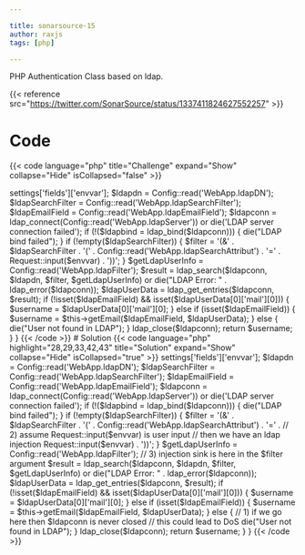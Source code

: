 ```yaml
---

title: sonarsource-15
author: raxjs
tags: [php]

---
```


PHP Authentication Class based on ldap.

<!--more-->
{{< reference src="https://twitter.com/SonarSource/status/1337411824627552257" >}}

# Code
{{< code language="php"  title="Challenge" expand="Show" collapse="Hide" isCollapsed="false" >}}
<?php
use Illuminate\Routing\Controller;
use Illuminate\Http\Response;
use Illuminate\Support\Facades\Request;
class Authenticate{
    private function getEmail($email_field, $user_data) {
        foreach($email_field as $field) {
            if (isset($user_data[0][$field][0])) {
                return $user_data[0][$field][0];
            }
        }
        return NULL;
    }
    public function findUsername() {
        $envvar = $this->settings['fields']['envvar'];
        $ldapdn = Config::read('WebApp.ldapDN');
        $ldapSearchFilter = Config::read('WebApp.ldapSearchFilter');
        $ldapEmailField = Config::read('WebApp.ldapEmailField');
        $ldapconn = ldap_connect(Config::read('WebApp.ldapServer')) 
            or die('LDAP server connection failed');
        if (!($ldapbind = ldap_bind($ldapconn))) {
            die("LDAP bind failed");
        }
        if (!empty($ldapSearchFilter)) {
            $filter = '(&' . $ldapSearchFilter . '(' .
            Config::read('WebApp.ldapSearchAttribut') . '=' .
            Request::input($envvar) . '))';
        }
        $getLdapUserInfo = Config::read('WebApp.ldapFilter');
        $result = ldap_search($ldapconn, $ldapdn, $filter, $getLdapUserInfo)
            or die("LDAP Error: " . ldap_error($ldapconn));
        $ldapUserData = ldap_get_entries($ldapconn, $result);
        if (!isset($ldapEmailField) && isset($ldapUserData[0]['mail'][0])) {
            $username = $ldapUserData[0]['mail'][0];
        } else if (isset($ldapEmailField)) {
            $username = $this->getEmail($ldapEmailField, $ldapUserData);
        } else {
            die("User not found in LDAP");
        }
        ldap_close($ldapconn);
        return $username;
    }
}

{{< /code >}}

# Solution
{{< code language="php" highlight="28,29,33,42,43" title="Solution" expand="Show" collapse="Hide" isCollapsed="true" >}}
<?php
use Illuminate\Routing\Controller;
use Illuminate\Http\Response;
use Illuminate\Support\Facades\Request;
class Authenticate{
    private function getEmail($email_field, $user_data) {
        foreach($email_field as $field) {
            if (isset($user_data[0][$field][0])) {
                return $user_data[0][$field][0];
            }
        }
        return NULL;
    }
    public function findUsername() {
        $envvar = $this->settings['fields']['envvar'];
        $ldapdn = Config::read('WebApp.ldapDN');
        $ldapSearchFilter = Config::read('WebApp.ldapSearchFilter');
        $ldapEmailField = Config::read('WebApp.ldapEmailField');
        $ldapconn = ldap_connect(Config::read('WebApp.ldapServer')) 
            or die('LDAP server connection failed');
        if (!($ldapbind = ldap_bind($ldapconn))) {
            die("LDAP bind failed");
        }
        if (!empty($ldapSearchFilter)) {
            $filter = '(&' . $ldapSearchFilter . '(' .
            Config::read('WebApp.ldapSearchAttribut') . '=' .
                    // 2) assume Request::input($envvar) is user input
                    //    then we have an ldap injection
            Request::input($envvar) . '))';
        }
        $getLdapUserInfo = Config::read('WebApp.ldapFilter');
        // 3) injection sink is here in the $filter argument
        $result = ldap_search($ldapconn, $ldapdn, $filter, $getLdapUserInfo)
            or die("LDAP Error: " . ldap_error($ldapconn));
        $ldapUserData = ldap_get_entries($ldapconn, $result);
        if (!isset($ldapEmailField) && isset($ldapUserData[0]['mail'][0])) {
            $username = $ldapUserData[0]['mail'][0];
        } else if (isset($ldapEmailField)) {
            $username = $this->getEmail($ldapEmailField, $ldapUserData);
        } else {
            // 1) if we go here then $ldapconn is never closed
            //    this could lead to DoS
            die("User not found in LDAP");
        }
        ldap_close($ldapconn);
        return $username;
    }
}



{{< /code >}}
